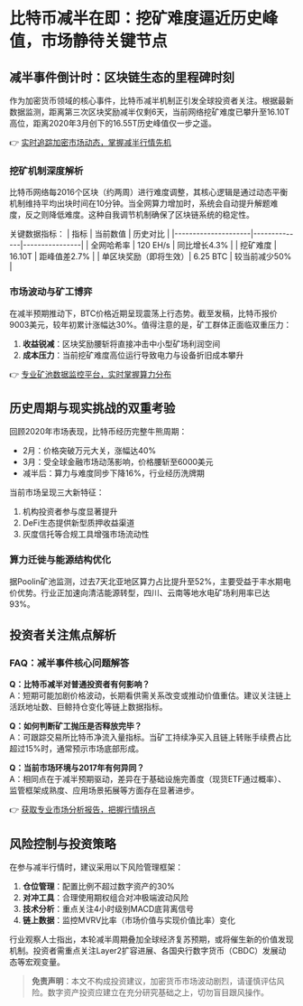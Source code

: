 # 比特币减半在即：挖矿难度逼近历史峰值，市场静待关键节点

## 减半事件倒计时：区块链生态的里程碑时刻

作为加密货币领域的核心事件，比特币减半机制正引发全球投资者关注。根据最新数据监测，距离第三次区块奖励减半仅剩6天，当前网络挖矿难度已攀升至16.10T高位，距离2020年3月创下的16.55T历史峰值仅一步之遥。

👉 [实时追踪加密市场动态，掌握减半行情先机](https://bit.ly/okx_welcome)

### 挖矿机制深度解析
比特币网络每2016个区块（约两周）进行难度调整，其核心逻辑是通过动态平衡机制维持平均出块时间在10分钟。当全网算力增加时，系统会自动提升解题难度，反之则降低难度。这种自我调节机制确保了区块链系统的稳定性。

关键数据指标：
| 指标                | 当前数值       | 历史对比         |
|---------------------|--------------|----------------|
| 全网哈希率           | 120 EH/s     | 同比增长4.3%    |
| 挖矿难度            | 16.10T       | 距峰值差2.7%    |
| 单区块奖励（即将生效）| 6.25 BTC     | 较当前减少50%   |

### 市场波动与矿工博弈
在减半预期推动下，BTC价格近期呈现震荡上行态势。截至发稿，比特币报价9003美元，较年初累计涨幅达30%。值得注意的是，矿工群体正面临双重压力：
1. **收益锐减**：区块奖励腰斩将直接冲击中小型矿场利润空间
2. **成本压力**：当前挖矿难度高位运行导致电力与设备折旧成本攀升

👉 [专业矿池数据监控平台，实时掌握算力分布](https://bit.ly/okx_welcome)

## 历史周期与现实挑战的双重考验

回顾2020年市场表现，比特币经历完整牛熊周期：
- 2月：价格突破万元大关，涨幅达40%
- 3月：受全球金融市场动荡影响，价格腰斩至6000美元
- 减半后：算力与难度同步下降16%，行业经历洗牌期

当前市场呈现三大新特征：
1. 机构投资者参与度显著提升
2. DeFi生态提供新型质押收益渠道
3. 灰度信托等合规工具增强市场流动性

### 算力迁徙与能源结构优化
据Poolin矿池监测，过去7天北亚地区算力占比提升至52%，主要受益于丰水期电价优势。行业正加速向清洁能源转型，四川、云南等地水电矿场利用率已达93%。

## 投资者关注焦点解析

### FAQ：减半事件核心问题解答

**Q：比特币减半对普通投资者有何影响？**  
A：短期可能加剧价格波动，长期看供需关系改变或推动价值重估。建议关注链上活跃地址数、巨鲸持仓变化等链上数据指标。

**Q：如何判断矿工抛压是否释放完毕？**  
A：可跟踪交易所比特币净流入量指标。当矿工持续净买入且链上转账手续费占比超过15%时，通常预示市场底部形成。

**Q：当前市场环境与2017年有何异同？**  
A：相同点在于减半预期驱动，差异在于基础设施完善度（现货ETF通过概率）、监管框架成熟度、应用场景拓展等方面存在显著进步。

👉 [获取专业市场分析报告，把握行情拐点](https://bit.ly/okx_welcome)

## 风险控制与投资策略

在参与减半行情时，建议采用以下风险管理框架：
1. **仓位管理**：配置比例不超过数字资产的30%
2. **对冲工具**：合理使用期权组合对冲极端波动风险
3. **技术分析**：重点关注4小时级别MACD底背离信号
4. **链上数据**：监控MVRV比率（市场价值与实现价值比率）变化

行业观察人士指出，本轮减半周期叠加全球经济复苏预期，或将催生新的价值发现机制。投资者需重点关注Layer2扩容进展、各国央行数字货币（CBDC）发展动态等宏观变量。

> **免责声明**：本文不构成投资建议，加密货币市场波动剧烈，请谨慎评估风险。数字资产投资应建立在充分研究基础之上，切勿盲目跟风操作。